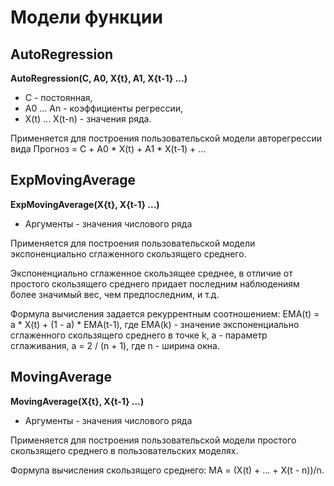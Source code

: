 # Модели функции

## AutoRegression

**AutoRegression(C, A0, X{t}, A1, X{t-1} ...)**

* C - постоянная,
* A0 ... An - коэффициенты регрессии,
* X(t) ... X(t-n) - значения ряда.

Применяется для построения пользовательской модели авторегрессии вида
Прогноз = С + A0 * X(t) + A1 * X(t-1) + ...

## ExpMovingAverage

**ExpMovingAverage(X{t}, X{t-1} ...)**

* Аргументы - значения числового ряда

Применяется для построения пользовательской модели экспоненциально сглаженного скользящего среднего.

Экспоненциально сглаженное скользящее среднее, в отличие от простого скользящего среднего придает последним наблюдениям более значимый вес, чем предпоследним, и т.д.

Формула вычисления задается рекуррентным соотношением: EMA(t) = a * X(t) + (1 - a) * EMA(t-1), где EMA(k) - значение экспоненциально сглаженного скользящего среднего в точке k, a - параметр сглаживания, a = 2 / (n + 1), где n - ширина окна.

## MovingAverage

**MovingAverage(X{t}, X{t-1} ...)**

* Аргументы - значения числового ряда

Применяется для построения пользовательской модели простого скользящего среднего в пользовательских моделях.

Формула вычисления скользящего среднего:
MA = (X(t) + ... + X(t - n))/n.
